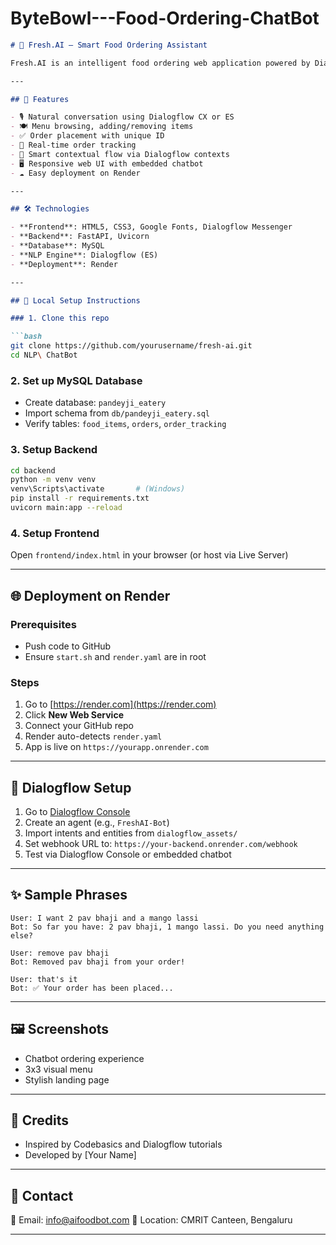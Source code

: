 ﻿# ByteBowl---Food-Ordering-ChatBot

```markdown
# 🤖 Fresh.AI — Smart Food Ordering Assistant

Fresh.AI is an intelligent food ordering web application powered by Dialogflow and FastAPI. Users can interact with a smart chatbot to place, modify, track, or cancel food orders, with full backend support and a real-time conversational UI.

---

## 🧠 Features

- 🎙️ Natural conversation using Dialogflow CX or ES
- 🍽️ Menu browsing, adding/removing items
- ✅ Order placement with unique ID
- 🚚 Real-time order tracking
- 💬 Smart contextual flow via Dialogflow contexts
- 🖥️ Responsive web UI with embedded chatbot
- ☁️ Easy deployment on Render

---

## 🛠️ Technologies

- **Frontend**: HTML5, CSS3, Google Fonts, Dialogflow Messenger
- **Backend**: FastAPI, Uvicorn
- **Database**: MySQL
- **NLP Engine**: Dialogflow (ES)
- **Deployment**: Render

---

## 🧪 Local Setup Instructions

### 1. Clone this repo

```bash
git clone https://github.com/yourusername/fresh-ai.git
cd NLP\ ChatBot
````

### 2. Set up MySQL Database

* Create database: `pandeyji_eatery`
* Import schema from `db/pandeyji_eatery.sql`
* Verify tables: `food_items`, `orders`, `order_tracking`

### 3. Setup Backend

```bash
cd backend
python -m venv venv
venv\Scripts\activate       # (Windows)
pip install -r requirements.txt
uvicorn main:app --reload
```

### 4. Setup Frontend

Open `frontend/index.html` in your browser (or host via Live Server)

---

## 🌐 Deployment on Render

### Prerequisites

* Push code to GitHub
* Ensure `start.sh` and `render.yaml` are in root

### Steps

1. Go to [https://render.com](https://render.com)
2. Click **New Web Service**
3. Connect your GitHub repo
4. Render auto-detects `render.yaml`
5. App is live on `https://yourapp.onrender.com`

---

## 🔁 Dialogflow Setup

1. Go to [Dialogflow Console](https://dialogflow.cloud.google.com)
2. Create an agent (e.g., `FreshAI-Bot`)
3. Import intents and entities from `dialogflow_assets/`
4. Set webhook URL to: `https://your-backend.onrender.com/webhook`
5. Test via Dialogflow Console or embedded chatbot

---

## ✨ Sample Phrases

```
User: I want 2 pav bhaji and a mango lassi
Bot: So far you have: 2 pav bhaji, 1 mango lassi. Do you need anything else?

User: remove pav bhaji
Bot: Removed pav bhaji from your order!

User: that's it
Bot: ✅ Your order has been placed...
```

---

## 🖼️ Screenshots

* Chatbot ordering experience
* 3x3 visual menu
* Stylish landing page

---

## 🙌 Credits

* Inspired by Codebasics and Dialogflow tutorials
* Developed by \[Your Name]

---

## 📧 Contact

📮 Email: [info@aifoodbot.com](mailto:info@aifoodbot.com)
📍 Location: CMRIT Canteen, Bengaluru

---

```

